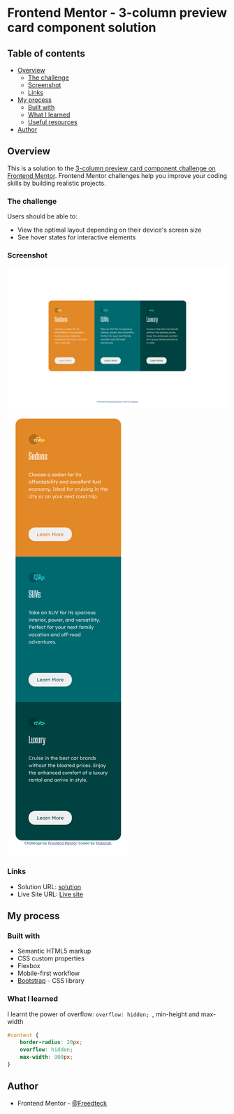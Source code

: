 # Frontend Mentor - 3-column preview card component solution

## Table of contents

- [Overview](#overview)
  - [The challenge](#the-challenge)
  - [Screenshot](#screenshot)
  - [Links](#links)
- [My process](#my-process)
  - [Built with](#built-with)
  - [What I learned](#what-i-learned)
  - [Useful resources](#useful-resources)
- [Author](#author)

## Overview

This is a solution to the [3-column preview card component challenge on Frontend Mentor](https://www.frontendmentor.io/challenges/3column-preview-card-component-pH92eAR2-). Frontend Mentor challenges help you improve your coding skills by building realistic projects. 

### The challenge

Users should be able to:

- View the optimal layout depending on their device's screen size
- See hover states for interactive elements

### Screenshot

![](./images/screenshot1.png)
![](./images/screenshot2.png)

### Links

- Solution URL: [solution](https://github.com/Freedteck/3-column-preview-card-component)
- Live Site URL: [Live site](https://freedteck.github.io/3-column-preview-card-component/)

## My process

### Built with

- Semantic HTML5 markup
- CSS custom properties
- Flexbox
- Mobile-first workflow
- [Bootstrap](https://getbootstrap.com/) - CSS library

### What I learned

I learnt the power of overflow: ```overflow: hidden; ```, min-height and max-width

```css
#content {
    border-radius: 20px;
    overflow: hidden;
    max-width: 900px;
}
```

## Author

- Frontend Mentor - [@Freedteck](https://www.frontendmentor.io/profile/Freedteck)